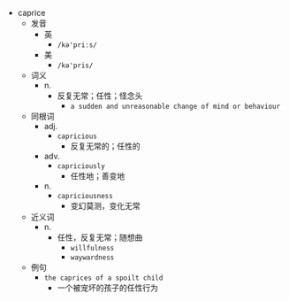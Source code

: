 - caprice
  - 发音
    - 英
      - `/kə'priːs/`
    - 美
      - `/kə'pris/`
  - 词义
    - n.
      - 反复无常；任性；怪念头
        - `a sudden and unreasonable change of mind or behaviour`
  - 同根词
    - adj.
      - `capricious`
        - 反复无常的；任性的
    - adv.
      - `capriciously`
        - 任性地；善变地
    - n.
      - `capriciousness`
        - 变幻莫测，变化无常
  - 近义词
    - n.
      - 任性，反复无常；随想曲
        - `willfulness`
        - `waywardness`
  - 例句
    - `the caprices of a spoilt child`
      - 一个被宠坏的孩子的任性行为

